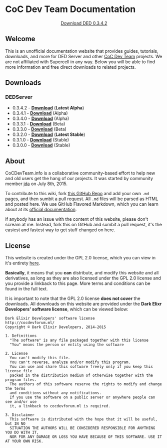 # CoC Dev Team Documentation

<center><a href="https://cocdevteam.info/downloads/DEDServer-0.3.4.2.zip" class="btn btn-primary">Download DED 0.3.4.2</a></center>

## Welcome
This is an unofficial documentation website that provides guides, tutorials, downloads, and more for DED Server and other [CoC Dev Team](http://www.cocdevteam.com/) projects. We are not affiliated with Supercell in any way. Below you will be able to find more information and free direct downloads to related projects.

## Downloads

### DEDServer

 * 0.3.4.2 - **[Download](https://cocdevteam.info/downloads/DEDServer-0.3.4.2.zip)** (**Latest Alpha**)
 * 0.3.4.1 - **[Download](https://cocdevteam.info/downloads/DEDServer-0.3.4.1.zip)** (Alpha)
 * 0.3.4.0 - **[Download](https://cocdevteam.info/downloads/DEDServer-0.3.4.0.zip)** (Alpha)
 * 0.3.3.1 - **[Download](https://cocdevteam.info/downloads/DEDServer-0.3.3.1.zip)** (Beta)
 * 0.3.3.0 - **[Download](https://cocdevteam.info/downloads/DEDServer-0.3.3.0.zip)** (Beta)
 * 0.3.2.0 - **[Download](https://cocdevteam.info/downloads/DEDServer-0.3.2.0.zip)** (**Latest Stable**)
 * 0.3.1.0 - **[Download](https://cocdevteam.info/downloads/DEDServer-0.3.1.0.zip)** (Stable)
 * 0.3.0.0 - **[Download](https://cocdevteam.info/downloads/DEDServer-0.3.0.0.zip)** (Stable)

## About
CoCDevTeam.info is a collaborative community-based effort to help new and old users get the hang of our projects. It was started by community member [jda](http://www.cocdevteam.com/forum/member.php?action=profile&uid=209) on July 8th, 2015. 

To contribute to this wiki, fork [this GitHub Repo](https://github.com/JonahAragon/ded-info) and add your own `.md` pages, and then sumbit a pull request. All `.md` files will be parsed as HTML and posted here. We use GitHub Flavored Markdown, which you can learn about at its [official documentation](https://help.github.com/articles/github-flavored-markdown/).

If anybody has an issue with the content of this website, please don't scream at me. Instead, fork this on GitHub and sumbit a pull request, it's the easiest and fastest way to get stuff changed on here.

## License
This website is created under the GPL 2.0 license, which you can view in it's entirety [here](http://cocdevteam.info/LICENSE).

**Basically**, it means that you **can** distribute, and modify this website and all derivatives, as long as they are also licensed under the GPL 2.0 license and you provide a linkback to this page. More terms and conditions can be found in the full text.

It is important to note that the GPL 2.0 license **does not cover** the downloads. All downloads on this website are provided under the **Dark Elixr Developers' software license**, which can be viewed below:

```
Dark Elixir Developers' software license
http://cocdevforum.ml/
Copyright © Dark Elixir Developers, 2014-2015

1. Definitions
  "The software" is any file packaged together with this license
  "You" means the person or entity using the software

2. License
  You can't modify this file.
  You can't reverse, analyze and/or modify this program.
  You can use and share this software freely only if you keep this license file
  packed in the distribution medium of otherwise together with the program files.
  The authors of this software reserve the rights to modify and change the terms
  and conditions without any notifications.
  If you use the software on a public server or anywhere people can see and/or use
  it, a linkback to cocdevforum.ml is required.
  
3. Disclaimer
  This software is distributed with the hope that it will be useful, but IN NO
  SITUATION THE AUTHORS WILL BE CONSIDERED RESPONSIBLE FOR ANYTHING YOU DO WITH IT,
  NOR FOR ANY DAMAGE OR LOSS YOU HAVE BECAUSE OF THIS SOFTWARE. USE IT AT YOUR OWN RISK.
```
